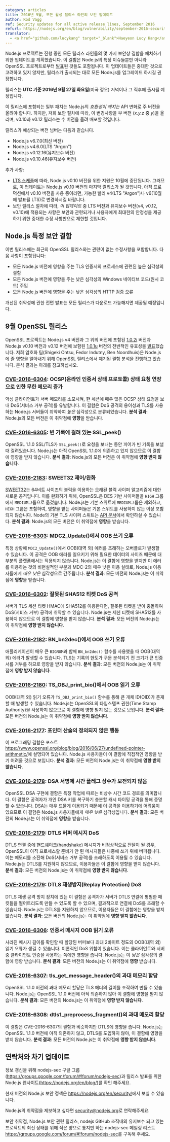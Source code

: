```yaml
---
category: articles
title: 2016년 9월, 모든 활성 릴리스 라인의 보안 업데이트
author: Rod Vagg
ref: Security updates for all active release lines, September 2016
refurl: https://nodejs.org/en/blog/vulnerability/september-2016-security-releases/
translator:
  - <a href="github.com/lucykang" target="_blank">Haeyeon Lucy Kang</a>
---
```


<!--
The Node.js project has scheduled updates for all of its active release lines to patch a number of security flaws. These flaws include some of those [announced](https://www.openssl.org/news/secadv/20160922.txt) by the OpenSSL project as well as a number of Node.js-specific issues. We do not consider any of these updates to be critical. However, it is strongly recommended that all production instances of Node.js be upgraded when the releases are made available.
-->
Node.js 프로젝트는 진행 중인 모든 릴리스 라인들의 몇 가지 보안상 결함을 패치하기 위한 업데이트를 계획했습니다. 이 결함은 Node.js의 특정 이슈들뿐만 아니라 OpenSSL 프로젝트로부터 [발표](https://www.openssl.org/news/secadv/20160922.txt)된 것들도 포함됩니다. 이 업데이트들은 중대한 것으로 고려하고 있지 않지만, 릴리스가 출시되는 대로 모든 Node.js를 업그레이드 하시길 권장합니다. 

<!-- 
We intend to make releases available on or soon after the evening of **Tuesday, the 27th of September, 2016, UTC** (midday US time).
-->
릴리스는 **UTC 기준 2016년 9월 27일 화요일**(미국 정오) 저녁이나 그 직후에 출시될 예정입니다. 

<!--
We consider some of the patches in these releases to be API _breaking_ changes which would normally warrant an increase in the major-version number of Node.js. However, in accordance with our security procedures, we will be delivering these changes in minor-version increases (the _y_ in _x.y.z_) where appropriate, and patch-version increases in v0.10 an v0.12 releases.
--> 
이 릴리스에 포함되는 일부 패치는 Node.js의 _호환성이 깨지는_ API 변화로 주 버전을 올려야 합니다. 하지만, 저희 보안 절차에 따라, 이 변경사항을 부 버전 (_x.y.z_ 중 _y_)을 올리며, v0.10과 v0.12 릴리스는 수 버전을 올려 배포할 것입니다.

<!--
These are the expected version numbers for the releases:

* Node.js v6.7.0 (Current)
* Node.js v4.6.0 (LTS "Argon")
* Node.js v0.12.16 (Maintenance)
* Node.js v0.10.47 (Maintenance)
-->
릴리스가 예상되는 버전 넘버는 다음과 같습니다.

* Node.js v6.7.0(최신 버전)
* Node.js v4.6.0(LTS "Argon")
* Node.js v0.12.16(유지보수 버전)
* Node.js v0.10.46(유지보수 버전)

<!--
Additional notes:
* As per our [LTS schedule](https://github.com/nodejs/LTS), support for Node.js v0.10 will cease in October. Therefore, this may be the final release of Node.js v0.10. If you are still using v0.10 in production, it is essential that you plan for a migration to v4 (LTS "Argon") or v6 (LTS to be announced in October) as soon as possible.
* In accordance with our security release procedures, we will be limiting changes included in the LTS and Maintenance lines (v4, v0.12, and v0.10) _for these updates_ to only security-related and other critical fixes that provide for maximum stability for users.
-->
추가 사항:
* [LTS 스케줄](https://github.com/nodejs/LTS)에 따라, Node.js v0.10 버전을 위한 지원은 10월에 중단됩니다. 그러므로, 이 업데이트는 Node.js v0.10 버전의 마지막 릴리스가 될 것입니다. 아직 프로덕션에서 v0.10 버전을 사용 중이라면, 가능한 빨리 v4(LTS "Argon")나 v6(10월에 발표될 LTS)로 변경하시길 바랍니다. 
* 보안 릴리스 절차에 따라, _이 업데이트_ 중 LTS 버전과 유지보수 버전(v4, v0.12, v0.10)에 적용되는 사항은 보안과 관련되거나 사용자에게 최대한의 안정성을 제공하기 위한 중대한 수정 사항만으로 제한할 것입니다.

<!--
## Node.js-specific security flaws

Included in these releases will be a number of fixes unrelated to the recent OpenSSL releases. These include:

* A high-severity flaw relating to the processing of TLS certificates, impacting all versions of Node.js
* A low-severity native code injection vulnerability on Windows, impacting all versions of Node.js
* A low-severity HTTP validation error, impacting all versions of Node.js

Full disclosure of fixed vulnerabilities will be provided after all releases are made available for download.
-->
## Node.js 특정 보안 결함 

이번 릴리스에는 최근의 OpenSSL 릴리스와는 관련이 없는 수정사항을 포함합니다. 다음 사항이 포함됩니다:

* 모든 Node.js 버전에 영향을 주는 TLS 인증서의 프로세스에 관련된 높은 심각성의 결함
* 모든 Node.js 버전에 영향을 주는 낮은 심각성의 Windows 네이티브 코드(원시 코드) 주입
* 모든 Node.js 버전에 영향을 주는 낮은 심각성의 HTTP 검증 오류
 
개선된 취약성에 관한 전면 발표는 모든 릴리스가 다운로드 가능해지면 제공될 예정입니다.

<!--
## September OpenSSL Releases

The OpenSSL project has [announced](https://www.openssl.org/news/secadv/20160922.txt) the general availability of versions [1.0.2i](https://www.openssl.org/news/openssl-1.0.2-notes.html) (to be included in Node.js v4 and above) and [1.0.1u](https://www.openssl.org/news/openssl-1.0.1-notes.html) (to be included in Node.js v0.10 and v0.12). Our crypto team (Shigeki Ohtsu, Fedor Indutny, and Ben Noordhuis) have performed an analysis of the defects addressed in the OpenSSL releases to determine their impact on Node.js. The results of this analysis are included below.
-->
## 9월 OpenSSL 릴리스

OpenSSL 프로젝트는 Node.js v4 버전과 그 위의 버전에 포함된 [1.0.2i](https://www.openssl.org/news/openssl-1.0.2-notes.html) 버전과 Node.js v0.10 버전과 v0.12 버전에 보함된 [1.0.1u](https://www.openssl.org/news/openssl-1.0.1-notes.html) 버전의 전반적인 유효성을 [발표](https://www.openssl.org/news/secadv/20160922.txt)했습니다. 저희 암호화 팀(Shigeki Ohtsu, Fedor Indutny, Ben Noordhuis)은 Node.js에 줄 영향을 알아내기 위해 OpenSSL 릴리스에서 제기된 결함 분석을 진행하고 있습니다. 분석 결과는 아래를 참고하십시오.

<!--
### [CVE-2016-6304](https://www.openssl.org/news/vulnerabilities.html#2016-6304): OCSP Status Request extension unbounded memory growth
A malicious client can exhaust a server's memory, resulting in a denial of service (DoS) by sending very large OCSP Status Request extensions in a single session.
This flaw is labelled _high_ severity due to the ease of use for a DoS attack and Node.js servers using TLS are vulnerable.
**Assessment**: All versions of Node.js are **affected** by this vulnerability.
-->
### [CVE-2016-6304](https://www.openssl.org/news/vulnerabilities.html#2016-6304): OCSP(온라인 인증서 상태 프로토콜) 상태 요청 연장으로 인한 무한 메모리 증가

악성 클라이언트가 서버 메모리를 소모시켜, 한 세션에 매우 많은 OCSP 상태 요청을 보내 DoS(서비스 거부 공격)를 유발합니다.
이 결함은 DoS 공격의 용이성과 TLS를 사용하는 Node.js 서버들이 취약하여 _높은_ 심각성으로 분류되었습니다.
**분석 결과**: Node.js의 모든 버전은 이 취약점에 **영향**을 받습니다.

<!--
### [CVE-2016-6305](https://www.openssl.org/news/vulnerabilities.html#2016-6305): SSL_peek() hang on empty record
OpenSSL 1.1.0 SSL/TLS will hang during a call to `SSL_peek()` if the peer sends an empty record.
Node.js is not yet dependent on OpenSSL 1.1.0 so it is not impacted by this flaw.
**Assessment**: All versions of Node.js are believed to be **unaffected** by this vulnerability.
-->
### [CVE-2016-6305](https://www.openssl.org/news/vulnerabilities.html#2016-6305): 빈 기록에 걸려 있는 SSL_peek()

OpenSSL 1.1.0 SSL/TLS가 `SSL_peek()`로 요청을 보내는 동안 피어가 빈 기록을 보낼 때 걸려있습니다. 
Node.js는 아직 OpenSSL 1.1.0에 의존하고 있지 않으므로 이 결함에 영향을 받지 않습니다.
**분석 결과**: Node.js의 모든 버전은 이 취약점에 **영향 받지 않습니다**.

<!--
### [CVE-2016-2183](https://www.openssl.org/news/vulnerabilities.html#2016-2183): SWEET32 Mitigation
[SWEET32](https://sweet32.info) is a new attack on older block cipher algorithms that use a block size of 64 bits.
As mitigation, OpenSSL has moved DES-based ciphers from the `HIGH` to `MEDIUM` group. As Node.js includes `HIGH`, but not `MEDIUM`, in its default suite, affected ciphers are no longer included unless the default suite is not used. Node's default TLS cipher suite can be found in the [API documentation](https://nodejs.org/api/tls.html#tls_modifying_the_default_tls_cipher_suite).
**Assessment**: All versions of Node.js are **affected** by this vulnerability.
-->
### [CVE-2016-2183](https://www.openssl.org/news/vulnerabilities.html#2016-2183): SWEET32 제어/완화

[SWEET32](https://sweet32.info)는 64비트 사이즈의 블럭을 이용하는 오래된 블럭 사이퍼 알고리즘에 대한 새로운 공격입니다. 
이를 완화하기 위해, OpenSSL은 DES 기반 사이퍼들을 `HIGH` 그룹에서 `MEDIUM`그룹으로 옮겼습니다. Node.js는 기본 스위트에 `MEDIUM`그룹은 제외하고, `HIGH` 그룹은 포함하여, 영향을 받는 사이퍼들은 기본 스위트를 사용하지 않는 이상 포함되지 않습니다. Node의 기본 TLS 사이퍼 스위트는 [API 문서](https://nodejs.org/api/tls.html#tls_modifying_the_default_tls_cipher_suite)에서 확인하실 수 있습니다.
**분석 결과**: Node.js의 모든 버전은 이 취약점에 **영향**을 받습니다.

<!--
### [CVE-2016-6303](https://www.openssl.org/news/vulnerabilities.html#2016-6303): OOB write in MDC2_Update()
An overflow can occur in `MDC2_Update()` under certain circumstances resulting in an out of bounds (OOB) error. This attack is impractical on most platforms due to the size of data required to trigger the OOB error.
Node.js is impacted by this flaw but due to the impracticalities of exploiting it and the very low usage of of MDC-2, it is _very low_ severity for Node.js users.
**Assessment**: All versions of Node.js are **affected** by this vulnerability.
-->
### [CVE-2016-6303](https://www.openssl.org/news/vulnerabilities.html#2016-6303): MDC2_Update()에서 OOB 쓰기 오류

특정 상황에 `MDC2_Update()`에서 OOB(대역 외) 에러를 초래하는 오버플로가 발생할 수 있습니다. 이 공격은 OOB 에러를 일으키기 위해 필요한 데이터의 사이즈 때문에 대부분의 플랫폼에서는 적용되지 않습니다. 
Node.js는 이 결함에 영향을 받지만 이 에러를 이용하는 것의 비현실적인 부분과 MDC-2의 매우 낮은 이용 실태로, Node.js 이용자들에게 _매우 낮은_ 심각성으로 간주됩니다.
**분석 결과**: 모든 버전의 Node.js는 이 취약점에 **영향**을 받습니다.

<!--
### [CVE-2016-6302](https://www.openssl.org/news/vulnerabilities.html#2016-6302): Malformed SHA512 ticket DoS
If a server uses SHA512 for TLS session ticket HMAC, it is vulnerable to a denial of service (DoS) attack via crash upon receiving a malformed ticket.
Node.js does not use SHA512 for session tickets and is therefore not impacted by this flaw.
**Assessment**: All versions of Node.js are believed to be **unaffected** by this vulnerability.
-->
### [CVE-2016-6302](https://www.openssl.org/news/vulnerabilities.html#2016-6302): 잘못된 SHA512 티켓 DoS 공격

서버가 TLS 세션 티켓 HMAC에 SHA512를 이용한다면, 잘못된 티켓을 받아 충돌하여 DoS(서비스 거부) 공격에 취약할 수 있습니다.
Node.js는 세션 티켓에 SHA512를 사용하지 않으므로 이 결함에 영향을 받지 않습니다.
**분석 결과**: 모든 버전의 Node.js는 이 취약점에 **영향 받지 않습니다**.

<!--
### [CVE-2016-2182](https://www.openssl.org/news/vulnerabilities.html#2016-2182): OOB write in BN_bn2dec()
An out of bounds (OOB) write can occur in `BN_bn2dec()` if an application uses this function with an overly large `BIGNUM`. TLS is not affected because record limits will reject an oversized certificate before it is parsed.
**Assessment**: All versions of Node.js are believed to be **unaffected** by this vulnerability.
-->
### [CVE-2016-2182](https://www.openssl.org/news/vulnerabilities.html#2016-2182): BN_bn2dec()에서 OOB 쓰기 오류

애플리케이션이 매우 큰 `BIGNUM`과 함께 `BN_bn2dec()` 함수를 사용했을 때 OOB(대역 외) 에러가 발생할 수 있습니다. TLS는 기록의 한도가 구문 분석되기 전 크기가 큰 인증서를 거부를 하므로 영향을 받지 않습니다.
**분석 결과**: 모든 버전의 Node.js는 이 취약점에 **영향 받지 않습니다**.

<!--
### [CVE-2016-2180](https://www.openssl.org/news/vulnerabilities.html#2016-2180): OOB read in TS_OBJ_print_bio()
An out of bounds (OOB) read can occur when large OIDs are presented via `TS_OBJ_print_bio()`.
Node.js does not make use of the Time Stamp Authority functionality in OpenSSL and is therefore believed to be unaffected by this flaw.
**Assessment**: All versions of Node.js are believed to be **unaffected** by this vulnerability.
-->
### [CVE-2016-2180](https://www.openssl.org/news/vulnerabilities.html#2016-2180): TS_OBJ_print_bio()에서 OOB 읽기 오류

OOB(대역 외) 읽기 오류가 `TS_OBJ_print_bio()` 함수를 통해 큰 개체 ID(OID)가 존재할 때 발생할 수 있습니다. 
Node.js는 OpenSSL의 타임스탬프 권한(Time Stamp Authority)을 사용하지 않으므로 이 결함에 영향 받지 않는 것으로 보입니다.
**분석 결과**: 모든 버전의 Node.js는 이 취약점에 **영향 받지 않습니다**.

<!--
### [CVE-2016-2177](https://www.openssl.org/news/vulnerabilities.html#2016-2177): Pointer arithmetic undefined behaviour
This programming flaw is described in the post at <https://www.openssl.org/blog/blog/2016/06/27/undefined-pointer-arithmetic/>.
It is unlikely that Node.js users are directly impacted by this.
**Assessment**: All versions of Node.js are believed to be **unaffected** by this vulnerability.
-->
### [CVE-2016-2177](https://www.openssl.org/news/vulnerabilities.html#2016-2177): 포인터 산술의 정의되지 않은 행동

이 프로그래밍 결함은 포스트 <https://www.openssl.org/blog/blog/2016/06/27/undefined-pointer-arithmetic/>에 설명되어 있습니다.
Node.js 사용자들이 이 결함에 직접적인 영향을 받기 어려울 것으로 보입니다.
**분석 결과**: 모든 버전의 Node.js는 이 취약점에 **영향 받지 않습니다**.

<!--
### [CVE-2016-2178](https://www.openssl.org/news/vulnerabilities.html#2016-2178): Constant time flag not preserved in DSA signing
A flaw in the OpenSSL DSA implementation means that a non-constant time codepath is followed for certain operations. This has been demonstrated through a cache-timing attack to be sufficient for an attacker to recover the private DSA key.
This is _very low_ severity for Node.js users due to the difficulty in taking advantage of this attack and because DSA is very rarely used.
**Assessment**: All versions of Node.js are **affected** by this vulnerability.
-->
### [CVE-2016-2178](https://www.openssl.org/news/vulnerabilities.html#2016-2178): DSA 서명에 시간 플레그 상수가 보전되지 않음

OpenSSL DSA 구현에 결함은 특정 작업에 따르는 비상수 시간 코드 경로를 의미합니다. 이 결함은 공격자가 개인 DSA 키를 복구하기 충분할 캐시 타이밍 공격을 통해 증명할 수 있습니다.
DSA는 매우 드물게 이용되기 때문에 이 공격을 이용하기에 어려움이 있으므로 이 결함은 Node.js 사용자들에게 _매우 낮은_ 심각성입니다.
**분석 결과**: 모든 버전의 Node.js는 이 취약점에 **영향**을 받습니다.

<!--
### [CVE-2016-2179](https://www.openssl.org/news/vulnerabilities.html#2016-2179): DTLS buffered message DoS
In a DTLS connection where handshake messages are delivered out-of-order, those messages that OpenSSL is not yet ready to process will be buffered for later use. This can be exploited to cause a denial of service (DoS) via memory exhaustion.
As Node.js does not support DTLS, users are not impacted by this flaw.
**Assessment**: All versions of Node.js are believed to be **unaffected** by this vulnerability.
-->
### [CVE-2016-2179](https://www.openssl.org/news/vulnerabilities.html#2016-2179): DTLS 버퍼 메시지 DoS

DTLS 연결 중에 핸드쉐이크(handshake) 메시지가 비정상적으로 전달이 될 경우, OpenSSL이 아직 프로세스할 준비가 안 된 메시지들은 나중에 쓰기 위해 버퍼됩니다. 이는 메모리를 소진해 DoS(서비스 거부 공격)를 초래하도록 이용될 수 있습니다. 
Node.js는 DTLS를 지원하지 않으므로, 이용자들은 이 결함에 영향을 받지 않습니다.
**분석 결과**: 모든 버전의 Node.js는 이 취약점에 **영향 받지 않습니다**.

<!--
### [CVE-2016-2179](https://www.openssl.org/news/vulnerabilities.html#2016-2179): DTLS replay protection DoS
A flaw in the DTLS replay attack protection mechanism that would allow an attacker to force a server to drop legitimate packets for a DTLS connection, resulting in a denial of service (DoS) for that connection.
As Node.js does not support DTLS, users are not impacted by this flaw.
**Assessment**: All versions of Node.js are believed to be **unaffected** by this vulnerability.
-->
### [CVE-2016-2179](https://www.openssl.org/news/vulnerabilities.html#2016-2179): DTLS 재생방지(Replay Protection) DoS

DTLS 재생 공격 방지 장치에 있는 이 결함은 공격자가 서버가 DTLS 연결에 평범한 패킷들을 떨어트리도록 만들 수 있도록 할 수 있으며, 결과적으로 연결에 DoS를 초래할 수 있습니다.
Node.js는 DTLS를 지원하지 않으므로, 이용자들은 이 결함에는 영향을 받지 않습니다.
**분석 결과**: 모든 버전의 Node.js는 이 취약점에 **영향 받지 않습니다**.

<!--
### [CVE-2016-6306](https://www.openssl.org/news/vulnerabilities.html#2016-6306): Certificate message OOB reads
Some missing message length checks can result in out of bounds (OOB) reads of up to 2 bytes beyond an allocated buffer. There is a theoretical denial of service (DoS) risk. This only impacts a client or a server which enables client authentication.
Node.js is impacted by this _low_ severity flaw.
**Assessment**: All versions of Node.js are **affected** by this vulnerability.
-->
### [CVE-2016-6306](https://www.openssl.org/news/vulnerabilities.html#2016-6306): 인증서 메시지 OOB 읽기 오류

사라진 메시지 길이를 확인할 때 할당된 버퍼보다 최대 2바이트 정도의 OOB(대역 외) 읽기 오류가 생길 수 있습니다. 이론적인 DoS 위험이 있습니다. 이는 클라이언트와 서버 중 클라이언트 인증을 사용하는 쪽에만 영향을 줍니다.
Node.js는 이 _낮은_ 심각성의 결함에 영향 받습니다.
**분석 결과**: 모든 버전의 Node.js는 이 취약점에 **영향** 받습니다.

<!--
### [CVE-2016-6307](https://www.openssl.org/news/vulnerabilities.html#2016-6307): Excessive allocation of memory in tls_get_message_header()
Excessive allocation of memory in OpenSSL 1.1.0 can be achieved by manipulating the length component of a TLS header.
Node.js is not yet dependent on OpenSSL 1.1.0 so it is not impacted by this flaw.
**Assessment**: All versions of Node.js are believed to be **unaffected** by this vulnerability.
-->
### [CVE-2016-6307](https://www.openssl.org/news/vulnerabilities.html#2016-6307): tls_get_message_header()의 과대 메모리 할당

OpenSSL 1.1.0 버전의 과대 메모리 할당은 TLS 헤더의 길이를 조작하여 만들 수 있습니다. 
Node.js는 OpenSSL 1.1.0 버전에 아직 의존하지 않아 이 결함에 영향을 받지 않습니다.
**분석 결과**: 모든 버전의 Node.js는 이 취약점에 **영향 받지 않습니다**.

<!--
### [CVE-2016-6308](https://www.openssl.org/news/vulnerabilities.html#2016-6308): Excessive allocation of memory in dtls1_preprocess_fragment()
A flaw that is similar to CVE-2016-6307 but impacting DTLS.
Node.js is not yet dependent on OpenSSL 1.1.0, nor does it implement DTLS, so it is not impacted by this flaw.
**Assessment**: All versions of Node.js are believed to be **unaffected** by this vulnerability.
-->
### [CVE-2016-6308](https://www.openssl.org/news/vulnerabilities.html#2016-6308): dtls1_preprocess_fragment()의 과대 메모리 할당

이 결함은 CVE-2016-6307의 결함과 비슷하지만 DTLS에 영향을 줍니다.
Node.js는 OpenSSL 1.1.0 버전에 아직 의존하지 않고, DTLS를 도입하지 않아, 이 결함에 영향을 받지 않습니다.
**분석 결과**: 모든 버전의 Node.js는 이 취약점에 **영향 받지 않습니다**.

<!--
## Contact and future updates
Please monitor the nodejs-sec Google Group for updates: https://groups.google.com/forum/#!forum/nodejs-sec or the Node.js website for release announcements: https://nodejs.org/en/blog/
The current Node.js security policy can be found at <https://nodejs.org/en/security/>.
Please contact security@nodejs.org if you wish to report a vulnerability in Node.js.
Subscribe to the low-volume announcement-only nodejs-sec mailing list at https://groups.google.com/forum/#!forum/nodejs-sec to stay up to date on security vulnerabilities and security-related releases of Node.js and the projects maintained in the [nodejs GitHub organisation](http://github.com/nodejs/).
-->
## 연락처와 차기 업데이트

정보 갱신을 위해 nodejs-sec 구글 그룹(<https://groups.google.com/forum/#!forum/nodejs-sec>)과 릴리스 발표를 위한 Node.js 웹사이트(<https://nodejs.org/en/blog/>)를 확인 해주세요.

현재 버전의 Node.js 보안 정책은 <https://nodejs.org/en/security/>에서 보실 수 있습니다.

Node.js의 취약점을 제보하고 싶다면 <security@nodejs.org>로 연락해주세요.

보안 취약점, Node.js 보안 관련 릴리스, nodejs GitHub 조직내의 유지보수 되고 있는 프로젝트의 최신 상태를 위해 적은 양으로 통지만 하는 nodejs-sec 메일링 리스트 <https://groups.google.com/forum/#!forum/nodejs-sec>를 구독해 주세요.